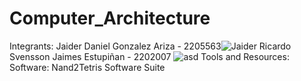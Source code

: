 # Computer_Architecture

Integrants:
Jaider Daniel Gonzalez Ariza - 2205563![Jaider](https://github.com/Jaider1727/computer_architecture/assets/132866666/bf824203-051d-4c18-902e-5a48f7536412)
Ricardo Svensson Jaimes Estupiñan - 2202007
![asd](https://github.com/Jaider1727/computer_architecture/assets/132866666/9f1b07fc-8252-4eed-8db7-1b758e3c98b5)
Tools and Resources:
Software: Nand2Tetris Software Suite
